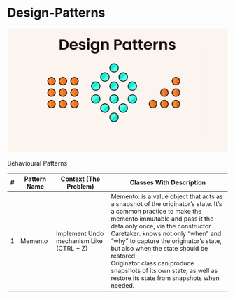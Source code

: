 # Design-Patterns

![Design-Pattern](design-patterns.png)

<summary> Behavioural Patterns</summary>

| #   | Pattern Name | Context (The Problem)                    | Classes With Description                                                                                                                                                                                                                                                                                                                                                                                                                      |                                             
|-----|--------------|------------------------------------------|-----------------------------------------------------------------------------------------------------------------------------------------------------------------------------------------------------------------------------------------------------------------------------------------------------------------------------------------------------------------------------------------------------------------------------------------------|
| 1   | Memento      | Implement Undo mechanism Like (CTRL + Z) | Memento:  is a value object that acts as a snapshot of the originator’s state. It’s a common practice to make the memento immutable and pass it the data only once, via the constructor <br/> Caretaker:  knows not only “when” and “why” to capture the originator’s state, but also when the state should be restored<br/>Originator class can produce snapshots of its own state, as well as restore its state from snapshots when needed. |                                             
